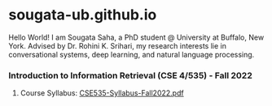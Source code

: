 # sougata-ub.github.io
Hello World! I am Sougata Saha, a PhD student @ University at Buffalo, New York. Advised by Dr. Rohini K. Srihari, my research interests lie in conversational systems, deep learning, and natural language processing.

### Introduction to Information Retrieval (CSE 4/535) - Fall 2022
1. Course Syllabus: [CSE535-Syllabus-Fall2022.pdf](https://github.com/sougata-ub/sougata-ub.github.io/files/9240948/CSE535-Syllabus-Fall2022.pdf)
